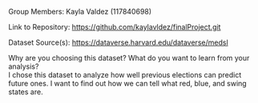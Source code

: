 Group Members: Kayla Valdez (117840698)

Link to Repository: https://github.com/kaylavldez/finalProject.git

Dataset Source(s): https://dataverse.harvard.edu/dataverse/medsl 

Why are you choosing this dataset? What do you want to learn from your analysis? <br>
I chose this dataset to analyze how well previous elections can predict future ones. 
I want to find out how we can tell what red, blue, and swing states are.
